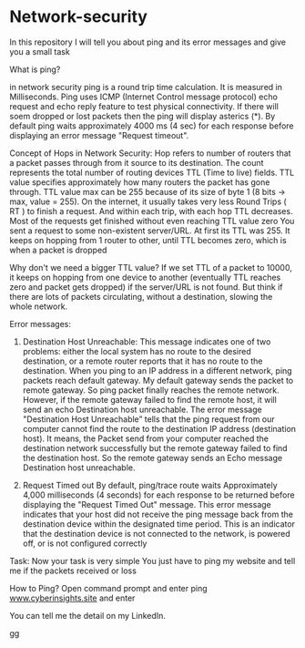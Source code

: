 # Network-security

In this repository I will tell you about ping and its error messages and give you a small task

What is ping? 

in network security ping is a round trip time calculation. It is measured in Milliseconds. Ping uses ICMP (Internet Control message protocol) echo request and echo reply feature to test physical connectivity. If there will soem dropped or lost packets then the ping will display asterics (*). By default ping waits approximately 4000 ms (4 sec) for each response before displaying an error message "Request timeout".

Concept of Hops in Network Security:
Hop refers to number of routers that a packet passes through from it source to its destination. The count represents the total number of routing devices TTL (Time to live) fields. TTL value specifies approximately how many routers the packet has gone through. TTL value max can be 255 because of its size of byte 1 (8 bits -> max, value = 255). On the internet, it usually takes very less Round Trips ( RT ) to finish a request. And within each trip, with each hop TTL decreases. Most of the requests get finished without even reaching TTL value zero
You sent a request to some non-existent server/URL. At first its TTL was 255. It keeps on hopping from 1 router to other, until TTL becomes zero, which is when a packet is dropped

Why don't we need a bigger TTL value? 
If we set TTL of a packet to 10000, it keeps on hopping from one device to another (eventually TTL reaches zero and packet gets dropped) if the server/URL is not found. But think if there are lots of packets circulating, without a destination, slowing the whole network. 

Error messages:
1) Destination Host Unreachable:
This message indicates one of two problems: either the local system has no route to the desired destination, or a remote router reports that it has no route to the destination. When you ping to an IP address in a different network, ping packets reach default gateway. My default gateway sends the packet to remote gateway. So ping packet finally reaches the remote network. However, if the remote gateway failed to find the remote host, it will send an echo Destination host unreachable.
 The error message "Destination Host Unreachable” tells that the ping request from our computer cannot find the route to the destination IP address (destination host). It means, the Packet send from your computer reached the destination network successfully but the remote gateway failed to find the destination host. So the remote gateway sends an Echo message Destination host unreachable.

2) Request Timed out
By default, ping/trace route waits Approximately 4,000 milliseconds (4 seconds) for each response to be returned before displaying the "Request Timed Out" message. This error message indicates that your host did not receive the ping message back from the destination device within the designated time period. This is an indicator that the destination device is not connected to the network, is powered off, or is not configured correctly

Task:
Now your task is very simple You just have to ping my website and tell me if the packets received or loss

How to Ping?
Open command prompt and enter ping www.cyberinsights.site and enter

You can tell me the detail on my LinkedIn.

 gg
